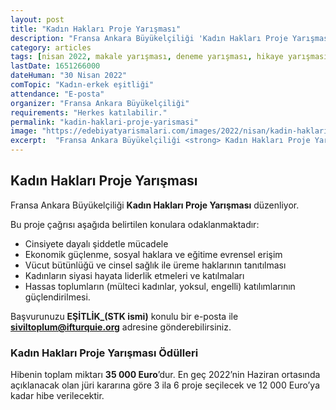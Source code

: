 ```yaml
---
layout: post
title: "Kadın Hakları Proje Yarışması"
description: "Fransa Ankara Büyükelçiliği 'Kadın Hakları Proje Yarışması' düzenliyor."
category: articles
tags: [nisan 2022, makale yarışması, deneme yarışması, hikaye yarışması, genel, kadın]
lastDate: 1651266000
dateHuman: "30 Nisan 2022"
comTopic: "Kadın-erkek eşitliği"
attendance: "E-posta"
organizer: "Fransa Ankara Büyükelçiliği"
requirements: "Herkes katılabilir."
permalink: "kadin-haklari-proje-yarismasi"
image: "https://edebiyatyarismalari.com/images/2022/nisan/kadin-haklari-proje-yarismasi.jpg"
excerpt:  "Fransa Ankara Büyükelçiliği <strong> Kadın Hakları Proje Yarışması </strong> düzenliyor."
---
```


## Kadın Hakları Proje Yarışması
Fransa Ankara Büyükelçiliği **Kadın Hakları Proje Yarışması** düzenliyor.


Bu proje çağrısı aşağıda belirtilen konulara odaklanmaktadır:
- Cinsiyete dayalı şiddetle mücadele
- Ekonomik güçlenme, sosyal haklara ve eğitime evrensel erişim
- Vücut bütünlüğü ve cinsel sağlık ile üreme haklarının tanıtılması
- Kadınların siyasi hayata liderlik etmeleri ve katılmaları
- Hassas toplumların (mülteci kadınlar, yoksul, engelli) katılımlarının güçlendirilmesi.

Başvurunuzu **EŞİTLİK_(STK ismi)** konulu bir e-posta ile **siviltoplum@ifturquie.org** adresine gönderebilirsiniz.


### Kadın Hakları Proje Yarışması Ödülleri
Hibenin toplam miktarı **35 000 Euro**’dur. En geç 2022’nin Haziran ortasında açıklanacak olan jüri kararına göre 3 ila 6 proje seçilecek ve 12 000 Euro’ya kadar hibe verilecektir.